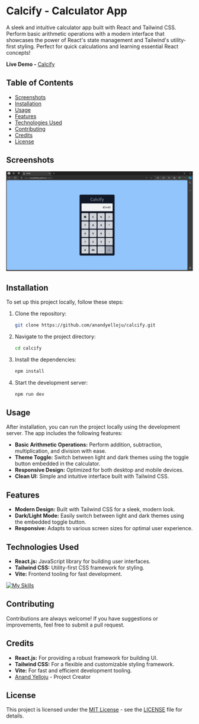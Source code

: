 # Calcify - Calculator App

A sleek and intuitive calculator app built with React and Tailwind CSS. Perform basic arithmetic operations with a modern interface that showcases the power of React's state management and Tailwind's utility-first styling. Perfect for quick calculations and learning essential React concepts!

**Live Demo -** [Calcify](https://anandyelloju.github.io/calcify/)

## Table of Contents

- [Screenshots](#screenshots)
- [Installation](#installation)
- [Usage](#usage)
- [Features](#features)
- [Technologies Used](#technologies-used)
- [Contributing](#contributing)
- [Credits](#credits)
- [License](#license)

## Screenshots

![Homepage](UI.png)

## Installation

To set up this project locally, follow these steps:

1. Clone the repository:
    ```bash
    git clone https://github.com/anandyelloju/calcify.git
    ```
2. Navigate to the project directory:
    ```bash
    cd calcify
    ```
3. Install the dependencies:
    ```bash
    npm install
    ```
4. Start the development server:
    ```bash
    npm run dev
    ```

## Usage

After installation, you can run the project locally using the development server. The app includes the following features:

- **Basic Arithmetic Operations:** Perform addition, subtraction, multiplication, and division with ease.
- **Theme Toggle:** Switch between light and dark themes using the toggle button embedded in the calculator.
- **Responsive Design:** Optimized for both desktop and mobile devices.
- **Clean UI:** Simple and intuitive interface built with Tailwind CSS.

## Features

- **Modern Design:** Built with Tailwind CSS for a sleek, modern look.
- **Dark/Light Mode:** Easily switch between light and dark themes using the embedded toggle button.
- **Responsive:** Adapts to various screen sizes for optimal user experience.

## Technologies Used

- **React.js:** JavaScript library for building user interfaces.
- **Tailwind CSS:** Utility-first CSS framework for styling.
- **Vite:** Frontend tooling for fast development.

[![My Skills](https://skillicons.dev/icons?i=react,tailwindcss,vite,,javascript,html,css,,vscode,github)](https://skillicons.dev)

## Contributing

Contributions are always welcome! If you have suggestions or improvements, feel free to submit a pull request.

## Credits

- **React.js:** For providing a robust framework for building UI.
- **Tailwind CSS:** For a flexible and customizable styling framework.
- **Vite:** For fast and efficient development tooling.
- [Anand Yelloju](https://github.com/anandyelloju) - Project Creator

## License

This project is licensed under the [MIT License](https://choosealicense.com/licenses/mit/) - see the [LICENSE](https://github.com/anandyelloju/calcify/blob/main/LICENSE) file for details.
